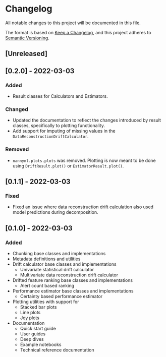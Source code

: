 # Changelog
All notable changes to this project will be documented in this file.

The format is based on [Keep a Changelog](https://keepachangelog.com/en/1.0.0/),
and this project adheres to [Semantic Versioning](https://semver.org/spec/v2.0.0.html).


## [Unreleased]

## [0.2.0] - 2022-03-03
### Added
- Result classes for Calculators and Estimators.
### Changed
- Updated the documentation to reflect the changes introduced by result classes,
  specifically to plotting functionality.
- Add support for imputing of missing values in the ``DataReconstructionDriftCalculator``.
### Removed
- ``nannyml.plots.plots`` was removed.
  Plotting is now meant to be done using ``DriftResult.plot()`` or ``EstimatorResult.plot()``.


## [0.1.1] - 2022-03-03
### Fixed
- Fixed an issue where data reconstruction drift calculation also used model predictions during decomposition.


## [0.1.0] - 2022-03-03
### Added
- Chunking base classes and implementations
- Metadata definitions and utilities
- Drift calculator base classes and implementations
  - Univariate statistical drift calculator
  - Multivariate data reconstruction drift calculator
- Drifted feature ranking base classes and implementations
  - Alert count based ranking
- Performance estimator base classes and implementations
  - Certainty based performance estimator
- Plotting utilities with support for
  - Stacked bar plots
  - Line plots
  - Joy plots
- Documentation
  - Quick start guide
  - User guides
  - Deep dives
  - Example notebooks
  - Technical reference documentation

